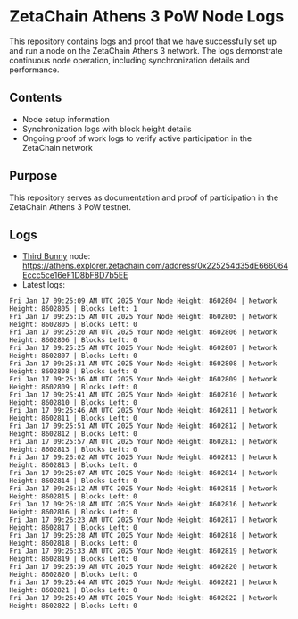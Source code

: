# ZetaChain Athens 3 PoW Node Logs
This repository contains logs and proof that we have successfully set up and run a node on the ZetaChain Athens 3 network. The logs demonstrate continuous node operation, including synchronization details and performance.

## Contents
- Node setup information
- Synchronization logs with block height details
- Ongoing proof of work logs to verify active participation in the ZetaChain network

## Purpose
This repository serves as documentation and proof of participation in the ZetaChain Athens 3 PoW testnet.

## Logs

- [Third Bunny](https://thirdbunny.xyz/) node: https://athens.explorer.zetachain.com/address/0x225254d35dE666064Eccc5ce16eF1D8bF8D7b5EE
- Latest logs:
```
Fri Jan 17 09:25:09 AM UTC 2025 Your Node Height: 8602804 | Network Height: 8602805 | Blocks Left: 1
Fri Jan 17 09:25:15 AM UTC 2025 Your Node Height: 8602805 | Network Height: 8602805 | Blocks Left: 0
Fri Jan 17 09:25:20 AM UTC 2025 Your Node Height: 8602806 | Network Height: 8602806 | Blocks Left: 0
Fri Jan 17 09:25:25 AM UTC 2025 Your Node Height: 8602807 | Network Height: 8602807 | Blocks Left: 0
Fri Jan 17 09:25:31 AM UTC 2025 Your Node Height: 8602808 | Network Height: 8602808 | Blocks Left: 0
Fri Jan 17 09:25:36 AM UTC 2025 Your Node Height: 8602809 | Network Height: 8602809 | Blocks Left: 0
Fri Jan 17 09:25:41 AM UTC 2025 Your Node Height: 8602810 | Network Height: 8602810 | Blocks Left: 0
Fri Jan 17 09:25:46 AM UTC 2025 Your Node Height: 8602811 | Network Height: 8602811 | Blocks Left: 0
Fri Jan 17 09:25:51 AM UTC 2025 Your Node Height: 8602812 | Network Height: 8602812 | Blocks Left: 0
Fri Jan 17 09:25:57 AM UTC 2025 Your Node Height: 8602813 | Network Height: 8602813 | Blocks Left: 0
Fri Jan 17 09:26:02 AM UTC 2025 Your Node Height: 8602813 | Network Height: 8602813 | Blocks Left: 0
Fri Jan 17 09:26:07 AM UTC 2025 Your Node Height: 8602814 | Network Height: 8602814 | Blocks Left: 0
Fri Jan 17 09:26:12 AM UTC 2025 Your Node Height: 8602815 | Network Height: 8602815 | Blocks Left: 0
Fri Jan 17 09:26:18 AM UTC 2025 Your Node Height: 8602816 | Network Height: 8602816 | Blocks Left: 0
Fri Jan 17 09:26:23 AM UTC 2025 Your Node Height: 8602817 | Network Height: 8602817 | Blocks Left: 0
Fri Jan 17 09:26:28 AM UTC 2025 Your Node Height: 8602818 | Network Height: 8602818 | Blocks Left: 0
Fri Jan 17 09:26:33 AM UTC 2025 Your Node Height: 8602819 | Network Height: 8602819 | Blocks Left: 0
Fri Jan 17 09:26:39 AM UTC 2025 Your Node Height: 8602820 | Network Height: 8602820 | Blocks Left: 0
Fri Jan 17 09:26:44 AM UTC 2025 Your Node Height: 8602821 | Network Height: 8602821 | Blocks Left: 0
Fri Jan 17 09:26:49 AM UTC 2025 Your Node Height: 8602822 | Network Height: 8602822 | Blocks Left: 0
```
